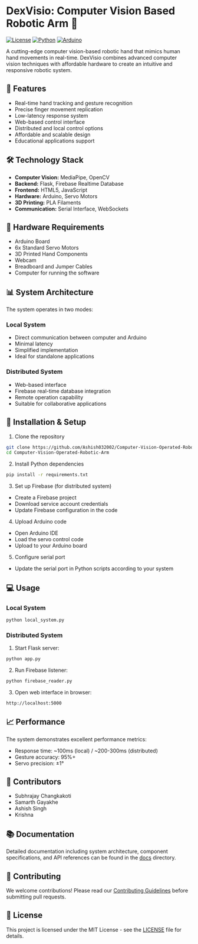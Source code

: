 # DexVisio: Computer Vision Based Robotic Arm 🤖

[![License](https://img.shields.io/badge/License-MIT-blue.svg)](LICENSE)
[![Python](https://img.shields.io/badge/Python-3.7+-blue.svg)](https://www.python.org/downloads/)
[![Arduino](https://img.shields.io/badge/Arduino-IDE-00979D.svg)](https://www.arduino.cc/en/software)

A cutting-edge computer vision-based robotic hand that mimics human hand movements in real-time. DexVisio combines advanced computer vision techniques with affordable hardware to create an intuitive and responsive robotic system.

## 🌟 Features

- Real-time hand tracking and gesture recognition
- Precise finger movement replication
- Low-latency response system
- Web-based control interface
- Distributed and local control options
- Affordable and scalable design
- Educational applications support

## 🛠️ Technology Stack

- **Computer Vision:** MediaPipe, OpenCV
- **Backend:** Flask, Firebase Realtime Database
- **Frontend:** HTML5, JavaScript
- **Hardware:** Arduino, Servo Motors
- **3D Printing:** PLA Filaments
- **Communication:** Serial Interface, WebSockets

## 🔧 Hardware Requirements

- Arduino Board
- 6x Standard Servo Motors
- 3D Printed Hand Components
- Webcam
- Breadboard and Jumper Cables
- Computer for running the software

## 📊 System Architecture

The system operates in two modes:

### Local System
- Direct communication between computer and Arduino
- Minimal latency
- Simplified implementation
- Ideal for standalone applications

### Distributed System
- Web-based interface
- Firebase real-time database integration
- Remote operation capability
- Suitable for collaborative applications

## 🚀 Installation & Setup

1. Clone the repository
```bash
git clone https://github.com/Ashish032002/Computer-Vision-Operated-Robotic-Arm.git
cd Computer-Vision-Operated-Robotic-Arm
```

2. Install Python dependencies
```bash
pip install -r requirements.txt
```

3. Set up Firebase (for distributed system)
- Create a Firebase project
- Download service account credentials
- Update Firebase configuration in the code

4. Upload Arduino code
- Open Arduino IDE
- Load the servo control code
- Upload to your Arduino board

5. Configure serial port
- Update the serial port in Python scripts according to your system

## 💻 Usage

### Local System
```bash
python local_system.py
```

### Distributed System
1. Start Flask server:
```bash
python app.py
```

2. Run Firebase listener:
```bash
python firebase_reader.py
```

3. Open web interface in browser:
```
http://localhost:5000
```

## 📈 Performance

The system demonstrates excellent performance metrics:
- Response time: ~100ms (local) / ~200-300ms (distributed)
- Gesture accuracy: 95%+
- Servo precision: ±1°

## 👥 Contributors

- Subhrajay Changkakoti
- Samarth Gayakhe
- Ashish Singh
- Krishna

## 📚 Documentation

Detailed documentation including system architecture, component specifications, and API references can be found in the [docs](./docs) directory.

## 🤝 Contributing

We welcome contributions! Please read our [Contributing Guidelines](CONTRIBUTING.md) before submitting pull requests.

## 📄 License

This project is licensed under the MIT License - see the [LICENSE](LICENSE) file for details.



